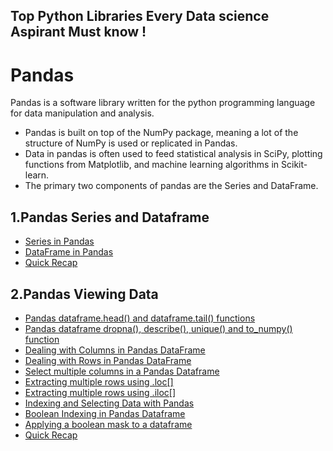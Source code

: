 ## Top Python Libraries Every Data science Aspirant Must know !


Pandas
======

Pandas is a software library written for the python programming language for data manipulation and analysis.

- Pandas is built on top of the NumPy package, meaning a lot of the structure of NumPy is used or replicated in Pandas.
- Data in pandas is often used to feed statistical analysis in SciPy, plotting functions from Matplotlib, and machine learning algorithms in Scikit-learn.
- The primary two components of pandas are the Series and DataFrame.

1.Pandas Series and Dataframe
-----------------------------
 - [Series in Pandas](https://github.com/naveensiwas/libraries_for_data_science/blob/develop/pandas/1.pandas_series_and_dataframe.ipynb#1.Series-in-Pandas)
 - [DataFrame in Pandas](https://github.com/naveensiwas/libraries_for_data_science/blob/develop/pandas/1.pandas_series_and_dataframe.ipynb#2.DataFrame-in-Pandas)
 - [Quick Recap](https://github.com/naveensiwas/libraries_for_data_science/blob/develop/pandas/1.pandas_series_and_dataframe.ipynb#Quick-Recap)

2.Pandas Viewing Data
---------------------
 - [Pandas dataframe.head() and dataframe.tail() functions](https://github.com/naveensiwas/libraries_for_data_science/blob/develop/pandas/2.pandas_viewing_data.ipynb#1.Pandas-dataframe.head()-and-dataframe.tail()-functions)
 - [Pandas dataframe dropna(), describe(), unique() and to_numpy() function](https://github.com/naveensiwas/libraries_for_data_science/blob/develop/pandas/2.pandas_viewing_data.ipynb#2.Pandas-dataframe-dropna(),-describe(),-unique()-and-to_numpy()-function)
 - [Dealing with Columns in Pandas DataFrame](https://github.com/naveensiwas/libraries_for_data_science/blob/develop/pandas/2.pandas_viewing_data.ipynb#3.Dealing-with-Columns-in-Pandas-DataFrame)
 - [Dealing with Rows in Pandas DataFrame](https://github.com/naveensiwas/libraries_for_data_science/blob/develop/pandas/2.pandas_viewing_data.ipynb#4.Dealing-with-Rows-in-Pandas-DataFrame)
 - [Select multiple columns in a Pandas Dataframe](https://github.com/naveensiwas/libraries_for_data_science/blob/develop/pandas/2.pandas_viewing_data.ipynb#5.Select-multiple-columns-in-a-Pandas-Dataframe)
 - [Extracting multiple rows using .loc[]](https://github.com/naveensiwas/libraries_for_data_science/blob/develop/pandas/2.pandas_viewing_data.ipynb#6.Extracting-multiple-rows-using-.loc[])
 - [Extracting multiple rows using .iloc[]](https://github.com/naveensiwas/libraries_for_data_science/blob/develop/pandas/2.pandas_viewing_data.ipynb#7.Extracting-multiple-rows-using-.iloc[])
 - [Indexing and Selecting Data with Pandas](https://github.com/naveensiwas/libraries_for_data_science/blob/develop/pandas/2.pandas_viewing_data.ipynb#8.Indexing-and-Selecting-Data-with-Pandas)
 - [Boolean Indexing in Pandas Dataframe](https://github.com/naveensiwas/libraries_for_data_science/blob/develop/pandas/2.pandas_viewing_data.ipynb#9.Boolean-Indexing-in-Pandas-Dataframe)
 - [Applying a boolean mask to a dataframe](https://github.com/naveensiwas/libraries_for_data_science/blob/develop/pandas/2.pandas_viewing_data.ipynb#10.Applying-a-boolean-mask-to-a-dataframe)
 - [Quick Recap](https://github.com/naveensiwas/libraries_for_data_science/blob/develop/pandas/2.pandas_viewing_data.ipynb#Quick-Recap)

